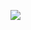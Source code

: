 <a><img src="https://github-readme-stats.vercel.app/api?username=fpedev&show_icons=true&count_private=true%22%20alt=%22github%20status%22/%3E%20%3Cbr%3E%20%3Cimg%20"></a>
